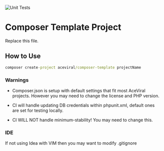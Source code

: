 ![Unit Tests](https://github.com/AceviralPHP/[REPO]/workflows/Unit%20Tests/badge.svg)
# Composer Template Project
Replace this file.

## How to Use
```cmd
composer create-project aceviral/composer-template projectName
```

### Warnings
* Composer.json is setup with default settings that fit most AceViral projects. However you may need to change the license
and PHP version.

* CI will handle updating DB credentials within phpunit.xml, default ones are set for testing locally.

* CI WILL NOT handle minimum-stability! You may need to change this.

### IDE
If not using Idea with VIM then you may want to modify .gitignore
